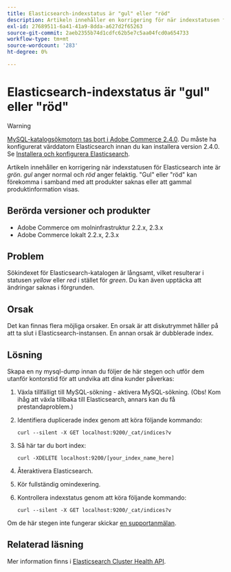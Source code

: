 ```yaml
---
title: Elasticsearch-indexstatus är "gul" eller "röd"
description: Artikeln innehåller en korrigering för när indexstatusen för Elasticsearch inte är '*green*'. '*yellow*' anger normal och '*red*' anger felaktig. "Gul" eller "röd" kan förekomma i samband med att produkter saknas eller att gammal produktinformation visas.
exl-id: 27689511-6a41-41a9-8dda-a627d2f65263
source-git-commit: 2aeb2355b74d1cdfc62b5e7c5aa04fcd0a654733
workflow-type: tm+mt
source-wordcount: '283'
ht-degree: 0%

---
```


# Elasticsearch-indexstatus är &quot;gul&quot; eller &quot;röd&quot;

>[!WARNING]
>
> [MySQL-katalogsökmotorn tas bort i Adobe Commerce 2.4.0](/help/announcements/adobe-commerce-announcements/mysql-catalog-search-engine-will-be-removed-in-magento-2-4-0.md). Du måste ha konfigurerat värddatorn Elasticsearch innan du kan installera version 2.4.0. Se [Installera och konfigurera Elasticsearch](https://experienceleague.adobe.com/sv/docs/commerce-operations/configuration-guide/search/overview-search).

Artikeln innehåller en korrigering när indexstatusen för Elasticsearch inte är *grön*. *gul* anger normal och *röd* anger felaktig. &quot;Gul&quot; eller &quot;röd&quot; kan förekomma i samband med att produkter saknas eller att gammal produktinformation visas.

## Berörda versioner och produkter

* Adobe Commerce om molninfrastruktur 2.2.x, 2.3.x
* Adobe Commerce lokalt 2.2.x, 2.3.x

## Problem

Sökindexet för Elasticsearch-katalogen är långsamt, vilket resulterar i statusen *yellow* eller *red* i stället för *green*. Du kan även upptäcka att ändringar saknas i förgrunden.

## Orsak

Det kan finnas flera möjliga orsaker. En orsak är att diskutrymmet håller på att ta slut i Elasticsearch-instansen. En annan orsak är dubblerade index.

## Lösning

Skapa en ny mysql-dump innan du följer de här stegen och utför dem utanför kontorstid för att undvika att dina kunder påverkas:

1. Växla tillfälligt till MySQL-sökning - aktivera MySQL-sökning. (Obs! Kom ihåg att växla tillbaka till Elasticsearch, annars kan du få prestandaproblem.)
1. Identifiera duplicerade index genom att köra följande kommando:

   ```
   curl --silent -X GET localhost:9200/_cat/indices?v
   ```

1. Så här tar du bort index:

   ```
   curl -XDELETE localhost:9200/[your_index_name_here]
   ```

1. Återaktivera Elasticsearch.
1. Kör fullständig omindexering.
1. Kontrollera indexstatus genom att köra följande kommando:

   ```
   curl --silent -X GET localhost:9200/_cat/indices?v
   ```

Om de här stegen inte fungerar skickar [en supportanmälan](/help/help-center-guide/help-center/magento-help-center-user-guide.md#submit-ticket).

## Relaterad läsning

Mer information finns i [Elasticsearch Cluster Health API](https://www.elastic.co/guide/en/elasticsearch/reference/current/cluster-health.html).
